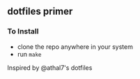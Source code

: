 ## dotfiles primer

### To Install

-   clone the repo anywhere in your system
-   run `make`


Inspired by @athal7's dotfiles
